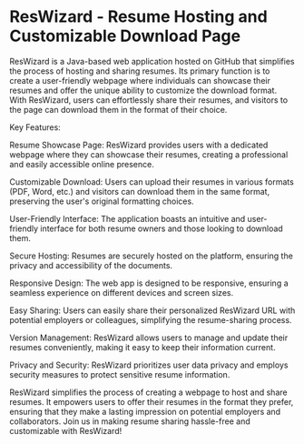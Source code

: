 # ResWizard - Resume Hosting and Customizable Download Page

ResWizard is a Java-based web application hosted on GitHub that simplifies the process of hosting and sharing resumes. Its primary function is to create a user-friendly webpage where individuals can showcase their resumes and offer the unique ability to customize the download format. With ResWizard, users can effortlessly share their resumes, and visitors to the page can download them in the format of their choice.

Key Features:

Resume Showcase Page: ResWizard provides users with a dedicated webpage where they can showcase their resumes, creating a professional and easily accessible online presence.

Customizable Download: Users can upload their resumes in various formats (PDF, Word, etc.) and visitors can download them in the same format, preserving the user's original formatting choices.

User-Friendly Interface: The application boasts an intuitive and user-friendly interface for both resume owners and those looking to download them.

Secure Hosting: Resumes are securely hosted on the platform, ensuring the privacy and accessibility of the documents.

Responsive Design: The web app is designed to be responsive, ensuring a seamless experience on different devices and screen sizes.

Easy Sharing: Users can easily share their personalized ResWizard URL with potential employers or colleagues, simplifying the resume-sharing process.

Version Management: ResWizard allows users to manage and update their resumes conveniently, making it easy to keep their information current.

Privacy and Security: ResWizard prioritizes user data privacy and employs security measures to protect sensitive resume information.

ResWizard simplifies the process of creating a webpage to host and share resumes. It empowers users to offer their resumes in the format they prefer, ensuring that they make a lasting impression on potential employers and collaborators. Join us in making resume sharing hassle-free and customizable with ResWizard!
